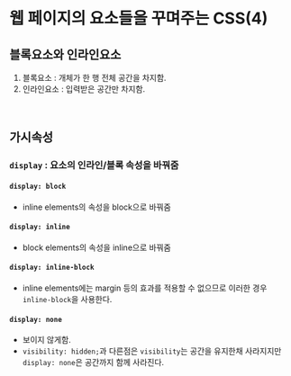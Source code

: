# 웹 페이지의 요소들을 꾸며주는 CSS(4)

## 블록요소와 인라인요소

1. 블록요소 : 개체가 한 행 전체 공간을 차지함.
2. 인라인요소 : 입력받은 공간만 차지함.

<br>

## 가시속성
### `display` : 요소의 인라인/블록 속성을 바꿔줌

#### `display: block`
- inline elements의 속성을 block으로 바꿔줌

#### `display: inline`
- block elements의 속성을 inline으로 바꿔줌

#### `display: inline-block`
- inline elements에는 margin 등의 효과를 적용할 수 없으므로 이러한 경우 `inline-block`을 사용한다.

#### `display: none`
- 보이지 않게함.
- `visibility: hidden;`과 다른점은 `visibility`는 공간을 유지한채 사라지지만 `display: none`은 공간까지 함께 사라진다.